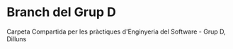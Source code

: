﻿Branch del Grup D
=============

Carpeta Compartida per les pràctiques d'Enginyeria del Software - Grup D, Dilluns